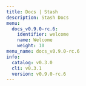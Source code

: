 ```yaml
---
title: Docs | Stash
description: Stash Docs
menu:
  docs_v0.9.0-rc.6:
    identifier: welcome
    name: Welcome
    weight: 10
menu_name: docs_v0.9.0-rc.6
info:
  catalog: v0.3.0
  cli: v0.3.1
  version: v0.9.0-rc.6
---
```


